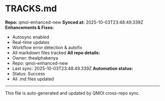 # TRACKS.md

**Repo:** qmoi-enhanced-new
**Synced at:** 2025-10-03T23:48:49.339Z
**Enhancements & Fixes:**
- Autosync enabled
- Real-time updates
- Workflow error detection & autofix
- All markdown files tracked
**All repo details:**
- Owner: thealphakenya
- Repo: qmoi-enhanced-new
- Last sync: 2025-10-03T23:48:49.339Z
**Automation status:**
- Status: Success
- All .md files updated
---
This file is auto-generated and updated by QMOI cross-repo sync.
